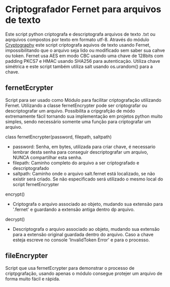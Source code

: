 # Criptografador Fernet para arquivos de texto

Este script python criptografa e descriptografa arquivos de texto .txt ou aqrquivos compostos por texto em formato utf-8.
Através do módulo [Cryptography](https://github.com/pyca/cryptography) este script criptografa aquivos de texto usando Fernet, impossibilitando que o arquivo seja lido ou modificado sem saber sua cahve ou token. Fernet usa AES em modo CBC usando uma chave de 128bits com padding PKCS7 e HMAC usando SHA256 para autenticação. Utiliza chave simétrica e este script também utiliza salt usando os.urandom() para a chave.

## fernetEcrypter
Script para ser usado como Módulo para facilitar criptografação utilizando Fernet. Utilizando a classe fernetEncrypter pode ser criptografar ou descriptografar um arquivo. Possibilita a cripgrafção de módo extremamente fácil tornando sua implementação em projetos python muito simples, sendo necessário somente uma função para criptografar um arquivo.

class fernetEncrypter(password, filepath, saltpath)
 - password: Senha, em bytes, utilizada para criar chave, é necessario lembrar desta senha para conseguir descriptografar um arquivo, NUNCA compartilhar esta senha.
 - filepath: Caminho completo do arquivo a ser criptografado e descriptografado
 - saltpath: Caminho onde o arquivo salt.fernet está localizado, se não existir será criado. Se não especificado será utilizado o mesmo local do script fernetEncrypter

encrypt()
 - Criptografa o arquivo associado ao objeto, mudando sua extensão para '.fernet' e guardando a extensão antiga dentro dp arquivo.

decrypt()
 - Descriptografa o arquivo associado ao objeto, mudando sua extensão para a extensão original guardada dentro do arquivo. Caso a chave esteja escreve no console 'InvalidToken Error' e para o processo.

## fileEncrypter
Script que usa fernetEcrypter para demonstrar o processo de criptpgrafação, usando apenas o módulo consegue protejer um arquivo de forma muito fácil e rápida.
